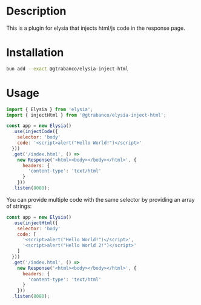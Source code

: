 # Description

This is a plugin for elysia that injects html/js code in the response page.

# Installation

```bash
bun add --exact @gtrabanco/elysia-inject-html
```

# Usage

```js
import { Elysia } from 'elysia';
import { injectHtml } from '@gtrabanco/elysia-inject-html';

const app = new Elysia()
  .use(injectCode({
    selector: 'body'
    code: '<script>alert("Hello World!")</script>'
  }))
  .get('/index.html', () =>
    new Response('<html><body></body></html>', {
      headers: {
        'content-type': 'text/html'
      }
    }))
  .listen(8080);
```

You can provide multiple code with the same selector by providing an array of strings:

```js
const app = new Elysia()
  .use(injectHtml({
    selector: 'body'
    code: [
      '<script>alert("Hello World!")</script>',
      '<script>alert("Hello World 2!")</script>'
    ]
  }))
  .get('/index.html', () =>
    new Response('<html><body></body></html>', {
      headers: {
        'content-type': 'text/html'
      }
    }))
  .listen(8080);
```
